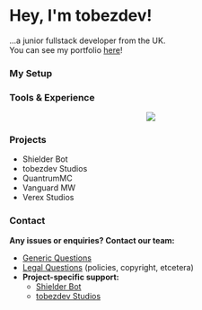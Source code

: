 # Hey, I'm tobezdev!
...a junior fullstack developer from the UK.<br>
You can see my portfolio [here](https://tobez.dev/)!<br>


### My Setup



### Tools & Experience
<p align="center">
    <img src="https://skillicons.dev/icons?i=anaconda,androidstudio,apple,arduino,astro,atom,aws,azure,bash,blender,bun,cloudflare,css,debian,discord,bots,discordjs,eclipse,fastapi,figma,firebase,flask,gcp,git,github,githubactions,gmail,go,godot,html,htmx,idea,java,js,linkedin,linux,md,mongodb,mysql,netlify,nextjs,nginx,npm,php,pnpm,powershell,pycharm,py,raspberrypi,react,regex,replit,sqlite,stackoverflow,sublime,swift,tailwind,tensorflow,twitter,ts,ubuntu,unity,unreal,vercel,vscode,windows&theme=dark&perline=22" />
</p>

### Projects
* Shielder Bot
* tobezdev Studios
* QuantrumMC
* Vanguard MW
* Verex Studios

### Contact
**Any issues or enquiries? Contact our team:**
* [Generic Questions](mailto:contact@tobez.dev)
* [Legal Questions](mailto:legal@tobez.dev) (policies, copyright, etcetera)
* **Project-specific support:**
    - [Shielder Bot](mailto:support@shielderbot.org)
    - [tobezdev Studios](mailto:contact@studios.tobez.dev)